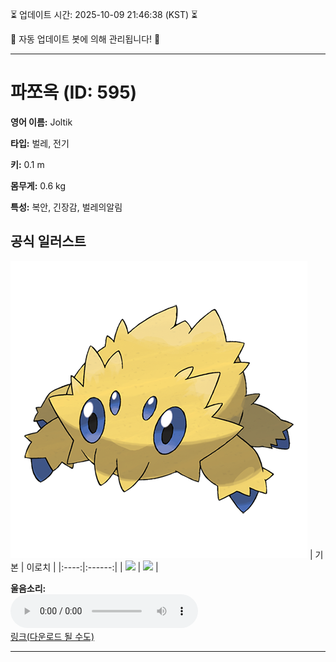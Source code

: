 
⏳ 업데이트 시간: 2025-10-09 21:46:38 (KST) ⏳

🤖 자동 업데이트 봇에 의해 관리됩니다! 🤖

---

# 파쪼옥 (ID: 595)
**영어 이름:** Joltik

**타입:** 벌레, 전기

**키:** 0.1 m

**몸무게:** 0.6 kg

**특성:** 복안, 긴장감, 벌레의알림

## 공식 일러스트
![](https://raw.githubusercontent.com/PokeAPI/sprites/master/sprites/pokemon/other/official-artwork/595.png)
| 기본 | 이로치 |
|:----:|:------:|
| <img src="http://play.pokemonshowdown.com/sprites/ani/joltik.gif" width="200"> | <img src="http://play.pokemonshowdown.com/sprites/ani-shiny/joltik.gif" width="200"> |

**울음소리:**<br><audio controls src="https://raw.githubusercontent.com/PokeAPI/cries/main/cries/pokemon/latest/595.ogg"></audio><br> [링크(다운로드 될 수도)](https://raw.githubusercontent.com/PokeAPI/cries/main/cries/pokemon/latest/595.ogg)


---

